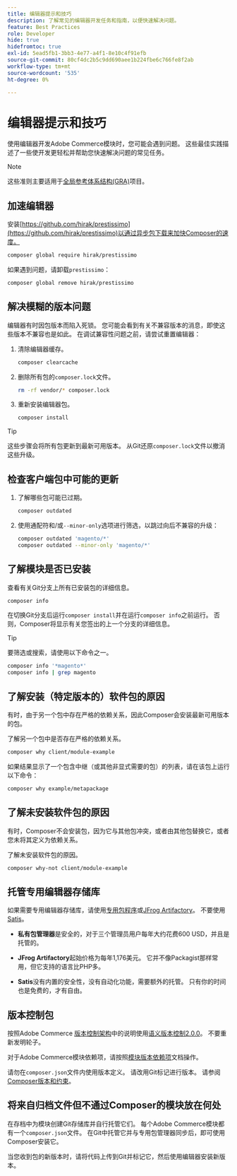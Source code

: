 ```yaml
---
title: 编辑器提示和技巧
description: 了解常见的编辑器开发任务和指南，以便快速解决问题。
feature: Best Practices
role: Developer
hide: true
hidefromtoc: true
exl-id: 5ead5fb1-3bb3-4e77-a4f1-8e10c4f91efb
source-git-commit: 80cf4dc2b5c9dd690aee1b224fbe6c766fe8f2ab
workflow-type: tm+mt
source-wordcount: '535'
ht-degree: 0%

---
```


# 编辑器提示和技巧

使用编辑器开发Adobe Commerce模块时，您可能会遇到问题。 这些最佳实践描述了一些使开发更轻松并帮助您快速解决问题的常见任务。

>[!NOTE]
>
>这些准则主要适用于[全局参考体系结构(GRA)](../overview.md)项目。

## 加速编辑器

安装[https://github.com/hirak/prestissimo](https://github.com/hirak/prestissimo)以通过异步包下载来加快Composer的速度。

```bash
composer global require hirak/prestissimo
```

如果遇到问题，请卸载`prestissimo`：

```bash
composer global remove hirak/prestissimo
```

## 解决模糊的版本问题

编辑器有时因包版本而陷入死锁。 您可能会看到有关不兼容版本的消息，即使这些版本不兼容也是如此。 在调试兼容性问题之前，请尝试重置编辑器：

1. 清除编辑器缓存。

   ```bash
   composer clearcache
   ```

1. 删除所有包的`composer.lock`文件。

   ```bash
   rm -rf vendor/* composer.lock
   ```

1. 重新安装编辑器包。

   ```bash
   composer install
   ```

>[!TIP]
>
>这些步骤会将所有包更新到最新可用版本。 从Git还原`composer.lock`文件以撤消这些升级。

## 检查客户端包中可能的更新

1. 了解哪些包可能已过期。

   ```bash
   composer outdated
   ```

1. 使用通配符和/或`--minor-only`选项进行筛选，以跳过向后不兼容的升级：

   ```bash
   composer outdated 'magento/*'
   composer outdated --minor-only 'magento/*'
   ```

## 了解模块是否已安装

查看有关Git分支上所有已安装包的详细信息。

```bash
composer info
```

在切换Git分支后运行`composer install`并在运行`composer info`之前运行。 否则，Composer将显示有关您签出的上一个分支的详细信息。

>[!TIP]
>
>要筛选或搜索，请使用以下命令之一。
>
>```bash
>composer info '*magento*'
>composer info | grep magento
>```

## 了解安装（特定版本的）软件包的原因

有时，由于另一个包中存在严格的依赖关系，因此Composer会安装最新可用版本的包。

了解另一个包中是否存在严格的依赖关系。

```bash
composer why client/module-example
```

如果结果显示了一个包含中继（或其他非显式需要的包）的列表，请在该包上运行以下命令：

```bash
composer why example/metapackage
```

## 了解未安装软件包的原因

有时，Composer不会安装包，因为它与其他包冲突，或者由其他包替换它，或者您未将其定义为依赖关系。

了解未安装软件包的原因。

```bash
composer why-not client/module-example
```

## 托管专用编辑器存储库

如果需要专用编辑器存储库，请使用[专用包程序](https://packagist.com/)或[JFrog Artifactory](https://jfrog.com/integration/php-composer-repository/)。 不要使用[Satis](https://github.com/composer/satis)。

- **私有包管理器**&#x200B;是安全的，对于三个管理员用户每年大约花费600 USD，并且是托管的。

- **JFrog Artifactory**&#x200B;起始价格为每年1,176美元。 它并不像Packagist那样常用，但它支持的语言比PHP多。

- **Satis**&#x200B;没有内置的安全性，没有自动化功能，需要额外的托管。 只有你的时间也是免费的，才有自由。

## 版本控制包

按照Adobe Commerce [版本控制架构](https://developer.adobe.com/commerce/php/development/versioning/)中的说明使用[语义版本控制2.0.0](https://semver.org/spec/v2.0.0.html)。 不要重新发明轮子。

对于Adobe Commerce模块依赖项，请按照[模块版本依赖项](https://developer.adobe.com/commerce/php/development/versioning/dependencies/)文档操作。

请勿在`composer.json`文件内使用版本定义。 请改用Git标记进行版本。 请参阅[Composer版本和约束](https://getcomposer.org/doc/articles/versions.md#versions-and-constraints)。

## 将来自归档文件但不通过Composer的模块放在何处

在存档中为模块创建Git存储库并自行托管它们。 每个Adobe Commerce模块都有一个`composer.json`文件。 在Git中托管它并与专用包管理器同步后，即可使用Composer安装它。

当您收到包的新版本时，请将代码上传到Git并标记它，然后使用编辑器安装新版本。
